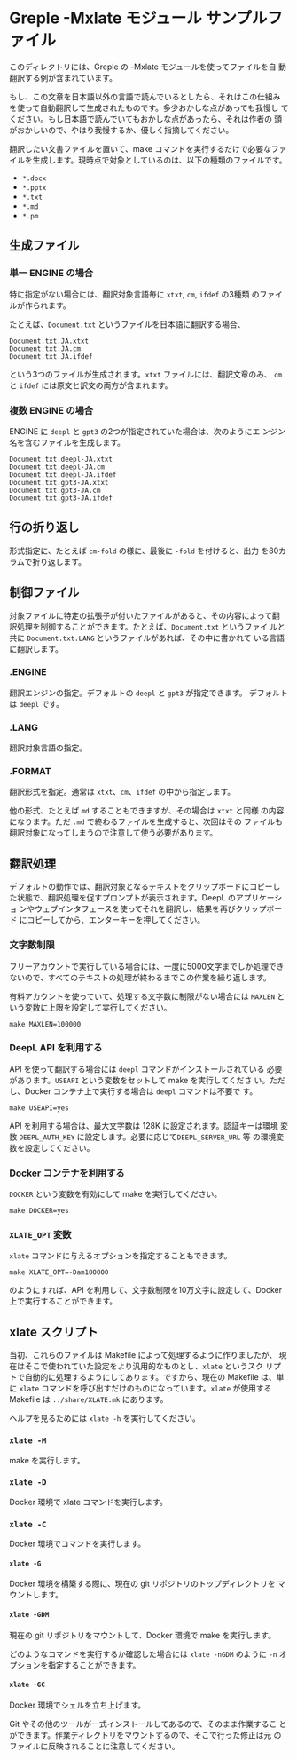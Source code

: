 # Greple -Mxlate モジュール サンプルファイル

このディレクトリには、Greple の -Mxlate モジュールを使ってファイルを自
動翻訳する例が含まれています。

もし、この文章を日本語以外の言語で読んでいるとしたら、それはこの仕組み
を使って自動翻訳して生成されたものです。多少おかしな点があっても我慢し
てください。もし日本語で読んでいてもおかしな点があったら、それは作者の
頭がおかしいので、やはり我慢するか、優しく指摘してください。

翻訳したい文書ファイルを置いて、make コマンドを実行するだけで必要なファ
イルを生成します。現時点で対象としているのは、以下の種類のファイルです。

- `*.docx`
- `*.pptx`
- `*.txt`
- `*.md`
- `*.pm`

## 生成ファイル

### 単一 ENGINE の場合

特に指定がない場合には、翻訳対象言語毎に `xtxt`, `cm`, `ifdef` の3種類
のファイルが作られます。

たとえば、`Document.txt` というファイルを日本語に翻訳する場合、

    Document.txt.JA.xtxt
    Document.txt.JA.cm
    Document.txt.JA.ifdef

という3つのファイルが生成されます。`xtxt` ファイルには、翻訳文章のみ、
`cm` と `ifdef` には原文と訳文の両方が含まれます。

### 複数 ENGINE の場合

ENGINE に `deepl` と `gpt3` の2つが指定されていた場合は、次のようにエ
ンジン名を含むファイルを生成します。

    Document.txt.deepl-JA.xtxt
    Document.txt.deepl-JA.cm
    Document.txt.deepl-JA.ifdef
    Document.txt.gpt3-JA.xtxt
    Document.txt.gpt3-JA.cm
    Document.txt.gpt3-JA.ifdef

## 行の折り返し

形式指定に、たとえば `cm-fold` の様に、最後に `-fold` を付けると、出力
を80カラムで折り返します。

## 制御ファイル

対象ファイルに特定の拡張子が付いたファイルがあると、その内容によって翻
訳処理を制御することができます。たとえば、`Document.txt` というファイ
ルと共に `Document.txt.LANG` というファイルがあれば、その中に書かれて
いる言語に翻訳します。

### .ENGINE

翻訳エンジンの指定。デフォルトの `deepl` と `gpt3` が指定できます。
デフォルトは `deepl` です。

### .LANG

翻訳対象言語の指定。

### .FORMAT

翻訳形式を指定。通常は `xtxt`、`cm`、`ifdef` の中から指定します。

他の形式、たとえば `md` することもできますが、その場合は `xtxt` と同様
の内容になります。ただ `.md` で終わるファイルを生成すると、次回はその
ファイルも翻訳対象になってしまうので注意して使う必要があります。

## 翻訳処理

デフォルトの動作では、翻訳対象となるテキストをクリップボードにコピーし
た状態で、翻訳処理を促すプロンプトが表示されます。DeepL のアプリケーショ
ンやウェブインタフェースを使ってそれを翻訳し、結果を再びクリップボード
にコピーしてから、エンターキーを押してください。

### 文字数制限

フリーアカウントで実行している場合には、一度に5000文字までしか処理でき
ないので、すべてのテキストの処理が終わるまでこの作業を繰り返します。

有料アカウントを使っていて、処理する文字数に制限がない場合には `MAXLEN`
という変数に上限を設定して実行してください。

    make MAXLEN=100000

### DeepL API を利用する

API を使って翻訳する場合には `deepl` コマンドがインストールされている
必要があります。`USEAPI` という変数をセットして make を実行してくださ
い。ただし、Docker コンテナ上で実行する場合は `deepl` コマンドは不要で
す。

    make USEAPI=yes

API を利用する場合は、最大文字数は 128K に設定されます。認証キーは環境
変数 `DEEPL_AUTH_KEY` に設定します。必要に応じて`DEEPL_SERVER_URL` 等
の環境変数を設定してください。

### Docker コンテナを利用する

`DOCKER` という変数を有効にして make を実行してください。

    make DOCKER=yes

### `XLATE_OPT` 変数

`xlate` コマンドに与えるオプションを指定することもできます。

    make XLATE_OPT=-Dam100000

のようにすれば、API を利用して、文字数制限を10万文字に設定して、Docker
上で実行することができます。

## xlate スクリプト

当初、これらのファイルは Makefile によって処理するように作りましたが、
現在はそこで使われていた設定をより汎用的なものとし、`xlate` というスク
リプトで自動的に処理するようにしてあります。ですから、現在の Makefile
は、単に `xlate` コマンドを呼び出すだけのものになっています。`xlate`
が使用する Makefile は `../share/XLATE.mk` にあります。

ヘルプを見るためには `xlate -h` を実行してください。

### `xlate -M`

make を実行します。

### `xlate -D`

Docker 環境で xlate コマンドを実行します。

### `xlate -C`

Docker 環境でコマンドを実行します。

#### `xlate -G`

Docker 環境を構築する際に、現在の git リポジトリのトップディレクトリを
マウントします。

#### `xlate -GDM`

現在の git リポジトリをマウントして、Docker 環境で make を実行します。

どのようなコマンドを実行するか確認した場合には `xlate -nGDM` のように
`-n` オプションを指定することができます。

#### `xlate -GC`

Docker 環境でシェルを立ち上げます。

Git やその他のツールが一式インストールしてあるので、そのまま作業するこ
とができます。作業ディレクトリをマウントするので、そこで行った修正は元
のファイルに反映されることに注意してください。
